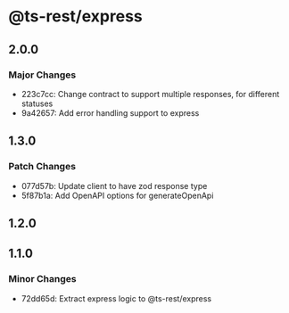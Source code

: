 # @ts-rest/express

## 2.0.0

### Major Changes

- 223c7cc: Change contract to support multiple responses, for different statuses
- 9a42657: Add error handling support to express

## 1.3.0

### Patch Changes

- 077d57b: Update client to have zod response type
- 5f87b1a: Add OpenAPI options for generateOpenApi

## 1.2.0

## 1.1.0

### Minor Changes

- 72dd65d: Extract express logic to @ts-rest/express
